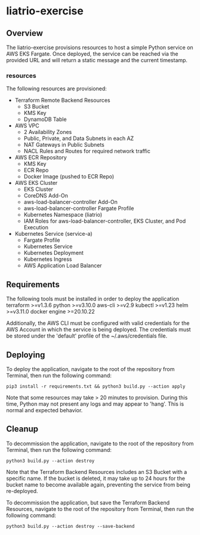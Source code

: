 # liatrio-exercise

## Overview
The liatrio-exercise provisions resources to host a simple Python service on AWS EKS Fargate. Once deployed, the service can be reached via the provided URL and will return a static message and the current timestamp.

### resources
The following resources are provisioned:
- Terraform Remote Backend Resources
    - S3 Bucket
    - KMS Key
    - DynamoDB Table
- AWS VPC
    - 2 Availability Zones
    - Public, Private, and Data Subnets in each AZ
    - NAT Gateways in Public Subnets
    - NACL Rules and Routes for required network traffic
- AWS ECR Repository
    - KMS Key
    - ECR Repo
    - Docker Image (pushed to ECR Repo)
- AWS EKS Cluster
    - EKS Cluster
    - CoreDNS Add-On
    - aws-load-balancer-controller Add-On
    - aws-load-balancer-controller Fargate Profile
    - Kubernetes Namespace (liatrio)
    - IAM Roles for aws-load-balancer-controller, EKS Cluster, and Pod Execution
- Kubernetes Service (service-a)
    - Fargate Profile
    - Kubernetes Service
    - Kubernetes Deployment
    - Kubernetes Ingress
    - AWS Application Load Balancer


## Requirements
The following tools must be installed in order to deploy the application
    terraform >=v1.3.6
    python >=v3.10.0
    aws-cli >=v2.9
    kubectl >=v1.23
    helm >=v3.11.0
    docker engine >=20.10.22

Additionally, the AWS CLI must be configured with valid credentials for the AWS Account in which the service is being deployed. The credentials must be stored under the 'default' profile of the ~/.aws/credentials file.

## Deploying
To deploy the application, navigate to the root of the repository from Terminal, then run the following command:

    pip3 install -r requirements.txt && python3 build.py --action apply

Note that some resources may take > 20 minutes to provision. During this time, Python may not present any logs and may appear to 'hang'. This is normal and expected behavior.

## Cleanup
To decommission the application, navigate to the root of the repository from Terminal, then run the following command: 

    python3 build.py --action destroy

Note that the Terraform Backend Resources includes an S3 Bucket with a specific name. If the bucket is deleted, it may take up to 24 hours for the bucket name to become available again, preventing the service from being re-deployed. 

To decommission the application, but save the Terraform Backend Resources, navigate to the root of the repository from Terminal, then run the following command: 

    python3 build.py --action destroy --save-backend
